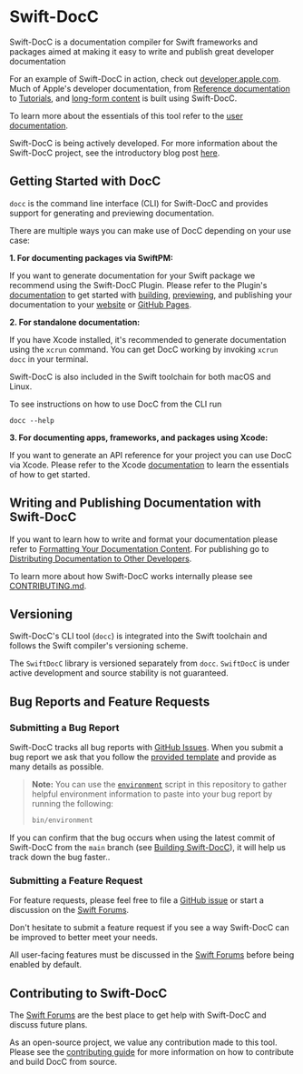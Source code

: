 # Swift-DocC

Swift-DocC is a documentation compiler for Swift frameworks and packages aimed 
at making it easy to write and publish great developer documentation

For an example of Swift-DocC in action, check out 
[developer.apple.com](https://developer.apple.com/documentation).
Much of Apple's developer documentation,
from [Reference documentation](https://developer.apple.com/documentation/GroupActivities)
to [Tutorials](https://developer.apple.com/tutorials/swiftui),
and [long-form content](https://docs.swift.org/swift-book/documentation/the-swift-programming-language/)
is built using Swift-DocC.

To learn more about the essentials of this tool 
refer to the
[user documentation](https://www.swift.org/documentation/docc).

Swift-DocC is being actively developed. For more information about the
Swift-DocC project, see the introductory blog post
[here](https://swift.org/blog/swift-docc/).

## Getting Started with DocC

`docc` is the command line interface (CLI) for Swift-DocC and provides
support for generating and previewing documentation.

There are multiple ways you can make use of DocC depending on your use case:

**1. For documenting packages via SwiftPM:**

If you want to generate documentation for your Swift package we recommend using the Swift-DocC Plugin. Please
refer to the Plugin's [documentation](https://swiftlang.github.io/swift-docc-plugin/documentation/swiftdoccplugin/) to get started with 
[building](https://swiftlang.github.io/swift-docc-plugin/documentation/swiftdoccplugin/generating-documentation-for-a-specific-target), [previewing](https://swiftlang.github.io/swift-docc-plugin/documentation/swiftdoccplugin/previewing-documentation),
and publishing your documentation to your [website](https://swiftlang.github.io/swift-docc-plugin/documentation/swiftdoccplugin/generating-documentation-for-hosting-online) or [GitHub Pages](https://swiftlang.github.io/swift-docc-plugin/documentation/swiftdoccplugin/publishing-to-github-pages).

**2. For standalone documentation:**

If you have Xcode installed, it's recommended to generate documentation using the `xcrun` command.
You can get DocC working by invoking `xcrun docc` in your terminal.

Swift-DocC is also included in the Swift toolchain for both macOS and Linux.

To see instructions on how to use DocC from the CLI run
```
docc --help
```

**3. For documenting apps, frameworks, and packages using Xcode:**

If you want to generate an API reference for your project you can use DocC via Xcode.
Please refer to the Xcode [documentation](https://developer.apple.com/documentation/xcode/writing-documentation)
to learn the essentials of how to get started.

## Writing and Publishing Documentation with Swift-DocC

If you want to learn how to write and format your documentation please refer to
[Formatting Your Documentation Content](https://www.swift.org/documentation/docc/formatting-your-documentation-content).
For publishing go to [Distributing Documentation to Other Developers](https://www.swift.org/documentation/docc/distributing-documentation-to-other-developers).

To learn more about how Swift-DocC works internally please see [CONTRIBUTING.md](CONTRIBUTING.md).

## Versioning

Swift-DocC's CLI tool (`docc`) is integrated into the Swift toolchain 
and follows the Swift compiler's versioning scheme.

The `SwiftDocC` library is versioned separately from `docc`. `SwiftDocC` is under
active development and source stability is not guaranteed.

## Bug Reports and Feature Requests

### Submitting a Bug Report

Swift-DocC tracks all bug reports with 
[GitHub Issues](https://github.com/apple/swift-docc/issues).
When you submit a bug report we ask that you follow the
[provided template](https://github.com/apple/swift-docc/issues/new?assignees=&labels=bug&template=BUG_REPORT.yml)
and provide as many details as possible.

> **Note:** You can use the [`environment`](bin/environment) script
> in this repository to gather helpful environment information to paste
> into your bug report by running the following:
> 
> ```sh
> bin/environment
> ```

If you can confirm that the bug occurs when using the latest commit of Swift-DocC
from the `main` branch (see [Building Swift-DocC](/CONTRIBUTING.md#building-swift-docc)),
it will help us track down the bug faster..

### Submitting a Feature Request

For feature requests, please feel free to file a
[GitHub issue](https://github.com/apple/swift-docc/issues/new?assignees=&labels=enhancement&template=FEATURE_REQUEST.yml)
or start a discussion on the [Swift Forums](https://forums.swift.org/c/development/swift-docc).

Don't hesitate to submit a feature request if you see a way
Swift-DocC can be improved to better meet your needs.

All user-facing features must be discussed
in the [Swift Forums](https://forums.swift.org/c/development/swift-docc)
before being enabled by default.

## Contributing to Swift-DocC

The [Swift Forums](https://forums.swift.org/c/development/swift-docc) are
the best place to get help with Swift-DocC and discuss future plans.

As an open-source project, we value any contribution made to this tool.
Please see the [contributing guide](/CONTRIBUTING.md) for more information on how to 
contribute and build DocC from source.

<!-- Copyright (c) 2021-2023 Apple Inc and the Swift Project authors. All Rights Reserved. -->
